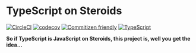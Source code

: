 # TypeScript on Steroids
[![CircleCI](https://circleci.com/gh/brad-jones/tsos/tree/develop.svg?style=svg)](https://circleci.com/gh/brad-jones/tsos/tree/develop)
[![codecov](https://codecov.io/gh/brad-jones/tsos/branch/develop/graph/badge.svg)](https://codecov.io/gh/brad-jones/tsos)
[![Commitizen friendly](https://img.shields.io/badge/commitizen-friendly-brightgreen.svg)](http://commitizen.github.io/cz-cli/)
[![TypeScript](https://badges.frapsoft.com/typescript/code/typescript.svg?v=101)](https://github.com/ellerbrock/typescript-badges/)

__So if TypeScript is JavaScript on Steroids, this project is, well you get the idea...__
